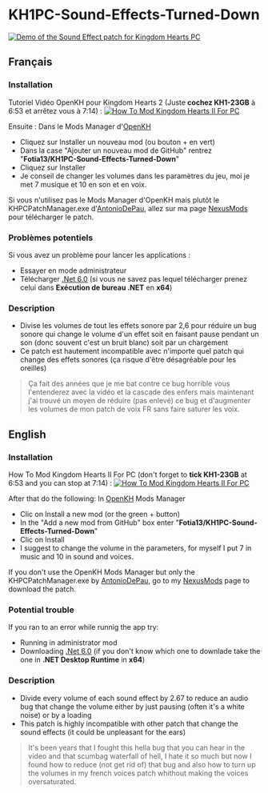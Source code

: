 # KH1PC-Sound-Effects-Turned-Down

[![Demo of the Sound Effect patch for Kingdom Hearts PC](https://img.youtube.com/vi/3_BoDyVT35Q/0.jpg)](https://www.youtube.com/watch?v=3_BoDyVT35Q "Demo of the Sound Effect patch for Kingdom Hearts PC")

## Français
### Installation
Tutoriel Vidéo OpenKH pour Kingdom Hearts 2 (Juste **cochez KH1-23GB** à 6:53 et arrêtez vous à 7:14) : [![How To Mod Kingdom Hearts II For PC](https://img.youtube.com/vi/Yz3K5zyog_U/0.jpg)](https://www.youtube.com/watch?v=Yz3K5zyog_U "How To Mod Kingdom Hearts II For PC")

Ensuite :
 Dans le Mods Manager d'[OpenKH](https://github.com/OpenKH/OpenKh/releases/latest)
 - Cliquez sur Installer un nouveau mod (ou bouton + en vert)
 - Dans la case "Ajouter un nouveau mod de GitHub" rentrez "**Fotia13/KH1PC-Sound-Effects-Turned-Down**"
 - Cliquez sur Installer
 - Je conseil de changer les volumes dans les paramètres du jeu, moi je met 7 musique et 10 en son et en voix.
 
 Si vous n'utilisez pas le Mods Manager d'OpenKH mais plutôt le KHPCPatchManager.exe d'[AntonioDePau](https://github.com/AntonioDePau/KHPCPatchManager/releases/latest), allez sur ma page [NexusMods](https://www.nexusmods.com/kingdomheartsfinalmix/mods/123) pour télécharger le patch.

### Problèmes potentiels
Si vous avez un problème pour lancer les applications :
 - Essayer en mode administrateur
 - Télécharger [.Net 6.0](https://dotnet.microsoft.com/download/dotnet/6.0) (si vous ne savez pas lequel télécharger prenez celui dans **Exécution de bureau .NET** en **x64**)

### Description
 - Divise les volumes de tout les effets sonore par 2,6 pour réduire un bug sonore qui change le volume d'un effet soit en faisant pause pendant un son (donc souvent c'est un bruit blanc) soit par un chargement 
 - Ce patch est hautement incompatible avec n'importe quel patch qui change des effets sonores (ça risque d'être désagréable pour les oreilles)
 
 > Ça fait des années que je me bat contre ce bug horrible vous l'entenderez avec la vidéo et la cascade des enfers mais maintenant j'ai trouvé un moyen de réduire (pas enlevé) ce bug et d'augmenter les volumes de mon patch de voix FR sans faire saturer les voix.

 
## English
### Installation
How To Mod Kingdom Hearts II For PC (don't forget to **tick KH1-23GB** at 6:53 and you can stop at 7:14) : [![How To Mod Kingdom Hearts II For PC](https://img.youtube.com/vi/Yz3K5zyog_U/0.jpg)](https://www.youtube.com/watch?v=Yz3K5zyog_U "How To Mod Kingdom Hearts II For PC")

After that do the following:
 In [OpenKH](https://github.com/OpenKH/OpenKh/releases/latest) Mods Manager
 - Clic on Install a new mod (or the green + button)
 - In the "Add a new mod from GitHub" box enter "**Fotia13/KH1PC-Sound-Effects-Turned-Down**"
 - Clic on Install
 - I suggest to change the volume in the parameters, for myself I put 7 in music and 10 in sound and voices.

 If you don't use the OpenKH Mods Manager but only the KHPCPatchManager.exe by [AntonioDePau](https://github.com/AntonioDePau/KHPCPatchManager/releases/latest), go to my [NexusMods](https://www.nexusmods.com/kingdomheartsfinalmix/mods/123) page to download the patch.

### Potential trouble
If you ran to an error while runnig the app try:
- Running in administrator mod
- Downloading [.Net 6.0](https://dotnet.microsoft.com/download/dotnet/6.0) (if you don't know which one to downlade take the one in **.NET Desktop Runtime** in **x64**)

### Description
 - Divide every volume of each sound effect by 2.67 to reduce an audio bug that change the volume either by just pausing (often it's a white noise) or by a loading
 - This patch is highly incompatible with other patch that change the sound effects (it could be unpleasant for the ears)
 
 > It's been years that I fought this hella bug that you can hear in the video and that scumbag waterfall of hell, I hate it so much but now I found how to reduce (not get rid of) that bug and also how to turn up the volumes in my french voices patch whithout making the voices oversaturated.
